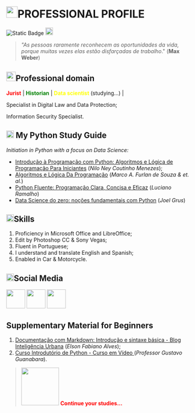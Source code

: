 # <img src="https://cdn-icons-png.flaticon.com/512/261/261762.png" height="30px"/>PROFESSIONAL PROFILE

<img alt="Static Badge" src="https://img.shields.io/badge/Julio%20Cesar%20Oliveira%20Bellini%20-%20red"> [<img src="https://cdn-icons-png.flaticon.com/512/3516/3516077.png" height="20px"/>](https://www.dio.me/users/juliuscaesar_imperium5)




> *"As pessoas raramente reconhecem as oportunidades da vida, porque muitas vezes elas estão disfarçadas de trabalho*." 
(**Max Weber**)


##  <img src="https://cdn-icons-png.flaticon.com/512/1462/1462401.png" height="25px"/>Professional domain
**<span style="color:red">**Jurist**</span>** 		|	**<span style="color:green">**Historian**</span>** 		| **<span style="color:yellow">**Data scientist**</span>**	 (studying...) |

<p>Specialist in Digital Law and Data Protection;</p>
<p>Information Security Specialist.</p>


## <img src="https://cdn3.iconfinder.com/data/icons/logos-and-brands-adobe/512/267_Python-512.png" height="20px"/> My Python Study Guide 
*Initiation in Python with a focus on Data Science:*

* [Introdução à Programação com Python: Algoritmos e Lógica de Programação Para Iniciantes](https://www.amazon.com.br/Introdu%C3%A7%C3%A3o-Programa%C3%A7%C3%A3o-com-Python-Algoritmos/dp/8575227181/ref=sr_1_1?__mk_pt_BR=%C3%85M%C3%85%C5%BD%C3%95%C3%91&crid=1XJ7TFQ928QCI&keywords=introdu%C3%A7%C3%A3o+a+l%C3%B3gica+de+programa%C3%A7%C3%A3o&qid=1696467597&sprefix=introdu%C3%A7%C3%A3o+a+l%C3%B3gica+de+programa%C3%A7%C3%A3o%2Caps%2C246&sr=8-1) (*Nilo Ney Coutinho Menezes*);
* [Algoritmos e Lógica Da Programação](https://www.amazon.com.br/Algoritmos-L%C3%B3gica-Programa%C3%A7%C3%A3o-Marco-Furlan/dp/8522128146/ref=sr_1_1?__mk_pt_BR=%C3%85M%C3%85%C5%BD%C3%95%C3%91&crid=LGQPDAYU3P9A&keywords=algoritmos+e+logica+de+programa%C3%A7%C3%A3o&qid=1696467791&sprefix=algoritmos+e+logica+de+programa%C3%A7%C3%A3o%2Caps%2C328&sr=8-1) (*Marco A. Furlan de Souza & et. al.*)
* [Python Fluente: Programação Clara, Concisa e Eficaz](https://www.amazon.com.br/Python-Fluente-Programa%C3%A7%C3%A3o-Concisa-Eficaz/dp/857522462X/ref=sr_1_7?__mk_pt_BR=%C3%85M%C3%85%C5%BD%C3%95%C3%91&crid=2C36LONADHQAP&keywords=aprendendo+python&qid=1696467926&sprefix=aprendendo+python%2Caps%2C333&sr=8-7&ufe=app_do%3Aamzn1.fos.6121c6c4-c969-43ae-92f7-cc248fc6181d) (*Luciano Ramalho*)
* [Data Science do zero: noções fundamentais com Python](https://www.amazon.com.br/Data-Science-Do-Zero-Fundamentais/dp/8550811769/ref=sr_1_2?__mk_pt_BR=%C3%85M%C3%85%C5%BD%C3%95%C3%91&crid=138EJT7H7QY3Y&keywords=Ci%C3%AAncia+de+dados+do+zero&qid=1696468280&sprefix=ci%C3%AAncia+de+dados+do+zer%2Caps%2C399&sr=8-2) (*Joel Grus*)


## <img src="https://cdn-icons-png.flaticon.com/512/3281/3281345.png" height="20px"/>Skills
1. Proficiency in Microsoft Office and LibreOffice;
2. Edit by Photoshop CC & Sony Vegas;
3. Fluent in Portuguese;
4. I understand and translate English and Spanish;
5. Enabled in Car & Motorcycle.


## <img src="https://cdn-icons-png.flaticon.com/512/3437/3437297.png" height="20px"/>Social Media
[<img src="https://cliply.co/wp-content/uploads/2019/07/371907300_INSTAGRAM_ICON_TRANSPARENT_400.gif" height="50px"/>](https://www.instagram.com/fiscal_na_veia/)    [<img src="https://cliply.co/wp-content/uploads/2021/02/372102050_LINKEDIN_ICON_TRANSPARENT_1080.gif" height="50px"/>](https://www.linkedin.com/in/j%C3%BAlio-c%C3%A9sar-oliveira-bellini-269b88a8/) [<img src="https://static-00.iconduck.com/assets.00/github-icon-1024x1024-vu0m1lvh.png" height="50px"/>](https://github.com/JcPPA)


## Supplementary Material for Beginners
1. [Documentação com Markdown: Introdução e sintaxe básica - Blog Inteligência Urbana](https://www.inteligenciaurbana.org/search/label/Markdown?&max-results=16) (*Elson Fabiano Alves*);
2. [Curso Introdutório de Python - Curso em Vídeo 
](https://www.youtube.com/playlist?list=PLvE-ZAFRgX8hnECDn1v9HNTI71veL3oW0) (*Professor Gustavo Guanabara*).




> <h><img src="https://i.pinimg.com/originals/23/4b/27/234b27d7a98e9c55c8dab16375d02c8a.gif" height="100px"/> 
<span style="color:red">**Continue your studies...**</span>
